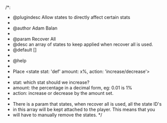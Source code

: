 /*:
 * @plugindesc Allow states to directly affect certain stats
 *
 * @author Adam Balan
 *
 * @param Recover All
 * @desc an array of states to keep applied when recover all is used.
 * @default []
 *
 * @help
 *
 * Place <state stat: 'def' amount: x%, action: 'increase/decrease'>
 *
 * stat: which stat should we increase?
 * amount: the percentage in a decimal form, eg: 0.01 is 1%
 * action: increase or decrease by the amount set.
 *
 * There is a param that states, when recover all is used, all the state ID's
 * in this array will be kept attached to the player. This means that you
 * will have to manually remove the states.
 */
